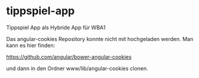 # tippspiel-app
Tippspiel App als Hybride App für WBA1

Das angular-cookies Repository konnte nicht mit hochgeladen werden. Man kann es hier finden:

https://github.com/angular/bower-angular-cookies

und dann in den Ordner www/lib/angular-cookies clonen.
